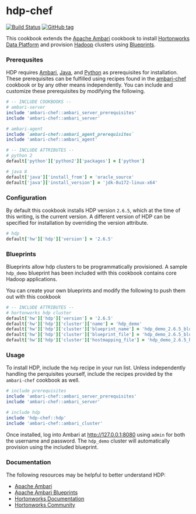 # hdp-chef

[![Build Status](https://travis-ci.org/hansohn/hdp-chef.svg?branch=master)](https://travis-ci.org/hansohn/hdp-chef) [![GitHub tag](https://img.shields.io/github/tag/hansohn/hdp-chef.svg)](https://github.com/hansohn/hdp-chef)

This cookbook extends the [Apache Ambari](https://ambari.apache.org/) cookbook to install [Hortonworks Data Platform](https://hortonworks.com/products/data-platforms/hdp/) and provision [Hadoop](http://hadoop.apache.org/) clusters using [Blueprints](https://cwiki.apache.org/confluence/display/AMBARI/Blueprints).

### Prerequsites

HDP requires [Ambari](https://ambari.apache.org/), [Java](http://www.oracle.com/technetwork/java/javase/downloads/index.html), and [Python](https://www.python.org/) as prerequisites for installation. These prerequisites can be fulfilled using recipes found in the [ambari-chef](https://github.com/hansohn/ambari-chef) cookbook or by any other means independently. You can include and customize these prerequisites by modifying the following.

```ruby
# -- INCLUDE COOKBOOKS --
# ambari-server
include 'ambari-chef::ambari_server_prerequisites'
include 'ambari-chef::ambari_server'

# ambari-agent
include `ambari-chef::ambari_agent_prerequisites`
include 'ambari-chef::ambari_agent'
```

```ruby
# -- INCLUDE ATTRIBUTES --
# python 2
default['python']['python2']['packages'] = ['python']

# java 8
default['java']['install_from'] = 'oracle_source'
default['java']['install_version'] = 'jdk-8u172-linux-x64'
```

### Configuration

By default this cookbook installs HDP version ```2.6.5```, which at the time of this writing, is the current version. A different version of HDP can be specified for installation by overriding the version attribute.

```ruby
# hdp
default['hw']['hdp']['version'] = '2.6.5'
```

### Blueprints

Blueprints allow hdp clusters to be programmatically provisioned. A sample `hdp_demo` blueprint has been included with this cookbook contains core Hadoop applications.

You can create your own blueprints and modify the following to push them out with this cookbook

```ruby
# -- INCLUDE ATTRIBUTES --
# hortonworks hdp cluster
default['hw']['hdp']['version'] = '2.6.5'
default['hw']['hdp']['cluster']['name'] = 'hdp_demo'
default['hw']['hdp']['cluster']['blueprint_name'] = 'hdp_demo_2.6.5_blueprint'
default['hw']['hdp']['cluster']['blueprint_file'] = 'hdp_demo_2.6.5_blueprint.json'
default['hw']['hdp']['cluster']['hostmapping_file'] = 'hdp_demo_2.6.5_hostmapping.json'
```

### Usage

To install HDP, include the `hdp` recipe in your run list. Unless independently handling the perquisites yourself, include the recipes provided by the `ambari-chef` cookbook as well.

```ruby
# include prerequisites
include 'ambari-chef::ambari_server_prerequisites'
include 'ambari-chef::ambari_server'

# include hdp
include 'hdp-chef::hdp'
include 'ambari-chef::ambari_cluster'
```

Once installed, log into Ambari at http://127.0.0.1:8080 using `admin` for both the username and password. The `hdp_demo` cluster will automatically provision using the included blueprint.

### Documentation

The following resources may be helpful to better understand HDP:

- [Apache Ambari](https://ambari.apache.org/)
- [Apache Ambari Blueprints](https://cwiki.apache.org/confluence/display/AMBARI/Blueprints)
- [Hortonworks Documentation](https://docs.hortonworks.com/index.html)
- [Hortonworks Community](https://community.hortonworks.com/answers/index.html)
